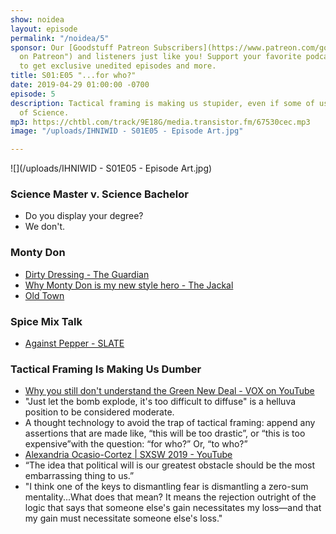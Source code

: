 ```yaml
---
show: noidea
layout: episode
permalink: "/noidea/5"
sponsor: Our [Goodstuff Patreon Subscribers](https://www.patreon.com/goodstuff "Goodstuff
  on Patreon") and listeners just like you! Support your favorite podcasts directly
  to get exclusive unedited episodes and more.
title: S01:E05 "...for who?"
date: 2019-04-29 01:00:00 -0700
episode: 5
description: Tactical framing is making us stupider, even if some of us are Masters
  of Science.
mp3: https://chtbl.com/track/9E18G/media.transistor.fm/67530cec.mp3
image: "/uploads/IHNIWID - S01E05 - Episode Art.jpg"

---
```

![](/uploads/IHNIWID - S01E05 - Episode Art.jpg)

### Science Master v. Science Bachelor

* Do you display your degree?
* We don't.

### Monty Don

* [Dirty Dressing - The Guardian](https://www.theguardian.com/lifeandstyle/2005/dec/04/shopping.gardens)
* [Why Monty Don is my new style hero - The Jackal](https://www.thejackalmagazine.com/why-monty-don-is-my-new-style-hero/)
* [Old Town](https://putthison.com/old-town-one-of-our-readers-saw-my-post-on-monty/)

### Spice Mix Talk

* [Against Pepper - SLATE](https://slate.com/human-interest/2012/01/salt-and-pepper-why-are-they-always-together.html)

### Tactical Framing Is Making Us Dumber

* [Why you still don't understand the Green New Deal - VOX on YouTube](https://youtu.be/UpqFaf8vQfk)
* "Just let the bomb explode, it's too difficult to diffuse" is a helluva position to be considered moderate.
* A thought technology to avoid the trap of tactical framing: append any assertions that are made like, “this will be too drastic”, or “this is too expensive”with the question: “for who?” Or, “to who?”
* [Alexandria Ocasio-Cortez | SXSW 2019 - YouTube](https://youtu.be/JU-SE5eNt04)
* “The idea that political will is our greatest obstacle should be the most embarrassing thing to us.”
* "I think one of the keys to dismantling fear is dismantling a zero-sum mentality...What does that mean? It means the rejection outright of the logic that says that someone else's gain necessitates my loss—and that my gain must necessitate someone else's loss."